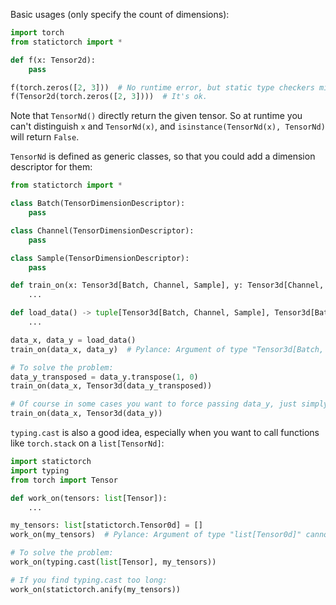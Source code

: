 Basic usages (only specify the count of dimensions):

```python
import torch
from statictorch import *

def f(x: Tensor2d):
    pass

f(torch.zeros([2, 3]))  # No runtime error, but static type checkers might say: "Tensor" is not assignable to "Tensor2d"
f(Tensor2d(torch.zeros([2, 3])))  # It's ok.
```

Note that `TensorNd()` directly return the given tensor. So at runtime you can't distinguish `x` and `TensorNd(x)`, and `isinstance(TensorNd(x), TensorNd)` will return `False`.

`TensorNd` is defined as generic classes, so that you could add a dimension descriptor for them:

```python
from statictorch import *

class Batch(TensorDimensionDescriptor):
    pass

class Channel(TensorDimensionDescriptor):
    pass

class Sample(TensorDimensionDescriptor):
    pass

def train_on(x: Tensor3d[Batch, Channel, Sample], y: Tensor3d[Channel, Batch, Sample]):
    ...

def load_data() -> tuple[Tensor3d[Batch, Channel, Sample], Tensor3d[Batch, Channel, Sample]]:
    ...

data_x, data_y = load_data()
train_on(data_x, data_y)  # Pylance: Argument of type "Tensor3d[Batch, Channel, Sample]" cannot be assigned to parameter "y" of type "Tensor3d[Channel, Batch, Sample]" in function "train_on"

# To solve the problem:
data_y_transposed = data_y.transpose(1, 0)
train_on(data_x, Tensor3d(data_y_transposed))

# Of course in some cases you want to force passing data_y, just simply cheating the type checker with:
train_on(data_x, Tensor3d(data_y))
```

`typing.cast` is also a good idea, especially when you want to call functions like `torch.stack` on a `list[TensorNd]`:

```python
import statictorch
import typing
from torch import Tensor

def work_on(tensors: list[Tensor]):
    ...

my_tensors: list[statictorch.Tensor0d] = []
work_on(my_tensors)  # Pylance: Argument of type "list[Tensor0d]" cannot be assigned to parameter "tensors" of type "list[Tensor]" in function "work_on"

# To solve the problem:
work_on(typing.cast(list[Tensor], my_tensors))

# If you find typing.cast too long:
work_on(statictorch.anify(my_tensors))
```